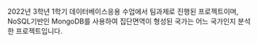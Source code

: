 2022년 3학년 1학기 데이터베이스응용 수업에서 팀과제로 진행된 프로젝트이며,
NoSQL기반인 MongoDB를 사용하여 집단면역이 형성된 국가는 어느 국가인지 분석한 프로젝트입니다.
